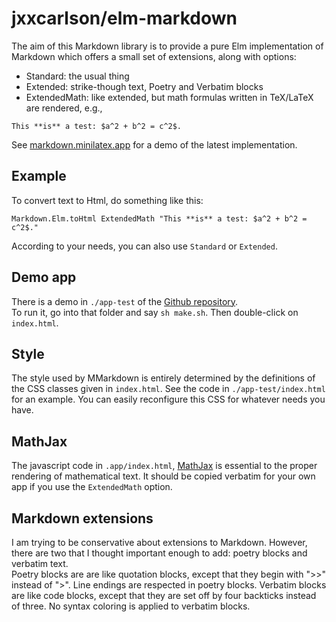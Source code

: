  
# jxxcarlson/elm-markdown


The aim of this Markdown library is
to provide a pure Elm implementation of Markdown
which offers a small set of extensions, along with options:

- Standard: the usual thing
- Extended: strike-though text, Poetry and Verbatim blocks 
- ExtendedMath: like extended, but math formulas written in 
TeX/LaTeX are rendered, e.g.,
```
This **is** a test: $a^2 + b^2 = c^2$.
```



See [markdown.minilatex.app](https://markdown.minilatex.app)
for a demo of the latest implementation.


## Example

To convert text to Html, do something like this:

```
Markdown.Elm.toHtml ExtendedMath "This **is** a test: $a^2 + b^2 = c^2$."
```

According to your needs, you can also use `Standard` or `Extended`.

## Demo app

There is a demo in `./app-test` of the 
[Github repository](https://github.com/jxxcarlson/elm-markdown).  
To run
it, go into that folder and say `sh make.sh`.  Then
double-click on `index.html`.

## Style

The style used by MMarkdown is entirely determined by the
definitions of the CSS classes given in `index.html`.
See the code in `./app-test/index.html` for an example.
You can easily reconfigure this CSS for whatever
needs you have.

## MathJax

The javascript code in `.app/index.html`, [MathJax](https:mathjax.org) is essential to the
proper rendering of mathematical text.  It should be copied
verbatim for your own app if you use the `ExtendedMath` option.

## Markdown extensions

I am trying to be conservative about extensions to
Markdown.  However, there are two that I thought
important enough to add: poetry blocks and verbatim text.  
Poetry blocks are
are like quotation blocks, except that they begin
with ">>" instead of ">".  Line endings are respected
in poetry blocks.  Verbatim blocks are like code blocks,
except that they are set off by four backticks instead of 
three.  No syntax coloring is applied to verbatim blocks.

